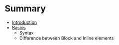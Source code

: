 # Summary

* [Introduction](README.md)
* [Basics](basics/basics.md)
   * Syntax
   * Difference between Block and Inline elements

